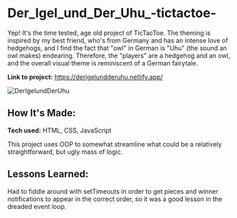 # Der_Igel_und_Der_Uhu_-tictactoe-
Yep! It's the time tested, age old project of TicTacToe. The theming is inspired by my best friend, who's from Germany and has an intense love of hedgehogs, and I find the fact that "owl" in German is "Uhu" (the sound an owl makes) endearing. Therefore, the "players" are a hedgehog and an owl, and the overall visual theme is reminiscent of a German fairytale.

**Link to project:** https://derigelundderuhu.netlify.app/

![DerIgelundDerUhu](https://user-images.githubusercontent.com/99840213/174485057-f2b238e9-e5f8-4c9e-9012-85f39c14c391.JPG)

## How It's Made:

**Tech used:** HTML, CSS, JavaScript

This project uses OOP to somewhat streamline what could be a relatively straightforward, but ugly mass of logic. 

## Lessons Learned:

Had to fiddle around with setTimeouts in order to get pieces and winner notifications to appear in the correct order, so it was a good lesson in the dreaded event loop.
